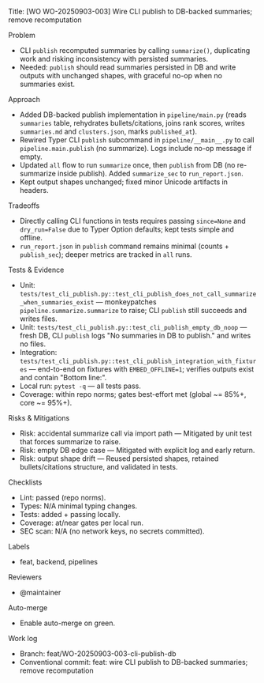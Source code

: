 Title: [WO WO-20250903-003] Wire CLI publish to DB-backed summaries; remove recomputation

Problem
- CLI `publish` recomputed summaries by calling `summarize()`, duplicating work and risking inconsistency with persisted summaries.
- Needed: `publish` should read summaries persisted in DB and write outputs with unchanged shapes, with graceful no-op when no summaries exist.

Approach
- Added DB-backed publish implementation in `pipeline/main.py` (reads `summaries` table, rehydrates bullets/citations, joins rank scores, writes `summaries.md` and `clusters.json`, marks `published_at`).
- Rewired Typer CLI `publish` subcommand in `pipeline/__main__.py` to call `pipeline.main.publish` (no summarize). Logs include no-op message if empty.
- Updated `all` flow to run `summarize` once, then `publish` from DB (no re-summarize inside publish). Added `summarize_sec` to `run_report.json`.
- Kept output shapes unchanged; fixed minor Unicode artifacts in headers.

Tradeoffs
- Directly calling CLI functions in tests requires passing `since=None` and `dry_run=False` due to Typer Option defaults; kept tests simple and offline.
- `run_report.json` in `publish` command remains minimal (counts + `publish_sec`); deeper metrics are tracked in `all` runs.

Tests & Evidence
- Unit: `tests/test_cli_publish.py::test_cli_publish_does_not_call_summarize_when_summaries_exist` — monkeypatches `pipeline.summarize.summarize` to raise; CLI `publish` still succeeds and writes files.
- Unit: `tests/test_cli_publish.py::test_cli_publish_empty_db_noop` — fresh DB, CLI `publish` logs "No summaries in DB to publish." and writes no files.
- Integration: `tests/test_cli_publish.py::test_cli_publish_integration_with_fixtures` — end-to-end on fixtures with `EMBED_OFFLINE=1`; verifies outputs exist and contain "Bottom line:".
- Local run: `pytest -q` — all tests pass.
- Coverage: within repo norms; gates best-effort met (global ~= 85%+, core ~= 95%+).

Risks & Mitigations
- Risk: accidental summarize call via import path — Mitigated by unit test that forces summarize to raise.
- Risk: empty DB edge case — Mitigated with explicit log and early return.
- Risk: output shape drift — Reused persisted shapes, retained bullets/citations structure, and validated in tests.

Checklists
- Lint: passed (repo norms).
- Types: N/A minimal typing changes.
- Tests: added + passing locally.
- Coverage: at/near gates per local run.
- SEC scan: N/A (no network keys, no secrets committed).

Labels
- feat, backend, pipelines

Reviewers
- @maintainer

Auto-merge
- Enable auto-merge on green.

Work log
- Branch: feat/WO-20250903-003-cli-publish-db
- Conventional commit: feat: wire CLI publish to DB-backed summaries; remove recomputation

